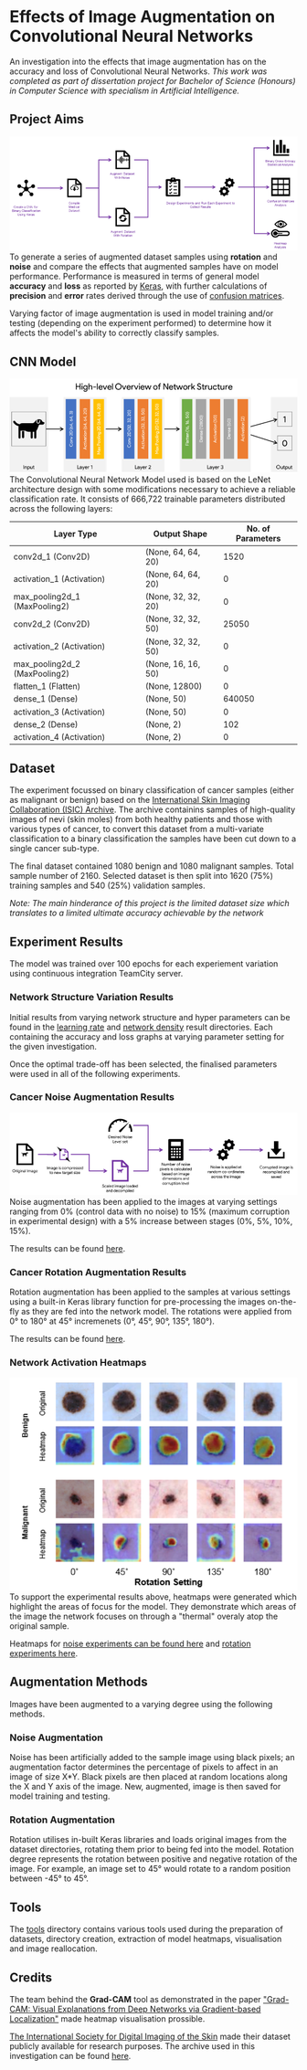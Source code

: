 # Effects of Image Augmentation on Convolutional Neural Networks
An investigation into the effects that image augmentation has on the accuracy and loss of Convolutional Neural Networks. *This work was completed as part of dissertation project for Bachelor of Science (Honours) in Computer Science with specialism in Artificial Intelligence.*

## Project Aims
![Model Workflow](GH-Pages-Images/Model-Workflow.png)
To generate a series of augmented dataset samples using **rotation** and **noise** and compare the effects that augmented samples have on model performance. Performance is measured in terms of general model **accuracy** and **loss** as reported by [Keras](https://keras.io/), with further calculations of **precision** and **error** rates derived through the use of [confusion matrices](https://www.dataschool.io/simple-guide-to-confusion-matrix-terminology/).

Varying factor of image augmentation is used in model training and/or testing (depending on the experiment performed) to determine how it affects the model's ability to correctly classify samples.

## CNN Model
![Model Structure](GH-Pages-Images/Model-Structure.png)
The Convolutional Neural Network Model used is based on the LeNet architecture design with some modifications necessary to achieve a reliable classification rate. It consists of 666,722 trainable parameters distributed across the following layers:

| Layer Type                    | Output Shape       | No. of Parameters |
|-------------------------------|--------------------|-------------------|
| conv2d_1 (Conv2D)             | (None, 64, 64, 20) | 1520              |
| activation_1 (Activation)     | (None, 64, 64, 20) | 0                 |
| max_pooling2d_1 (MaxPooling2) | (None, 32, 32, 20) | 0                 |
| conv2d_2 (Conv2D)             | (None, 32, 32, 50) | 25050             |
| activation_2 (Activation)     | (None, 32, 32, 50) | 0                 |
| max_pooling2d_2 (MaxPooling2) | (None, 16, 16, 50) | 0                 |
| flatten_1 (Flatten)           | (None, 12800)      | 0                 |
| dense_1 (Dense)               | (None, 50)         | 640050            |
| activation_3 (Activation)     | (None, 50)         | 0                 |
| dense_2 (Dense)               | (None, 2)          | 102               |
| activation_4 (Activation)     | (None, 2)          | 0                 |


## Dataset
The experiment focussed on binary classification of cancer samples (either as malignant or benign) based on the [International Skin Imaging Collaboration (ISIC) Archive](https://isic-archive.com/). The archive containins samples of high-quality images of nevi (skin moles) from both healthy patients and those with various types of cancer, to convert this dataset from a multi-variate classification to a binary classification the samples have been cut down to a single cancer sub-type.

The final dataset contained 1080 benign and 1080 malignant samples. Total sample number of 2160.
Selected dataset is then split into 1620 (75%) training samples and 540 (25%) validation samples.

*Note: The main hinderance of this project is the limited dataset size which translates to a limited ultimate accuracy achievable by the network*

## Experiment Results
The model was trained over 100 epochs for each experiement variation using continuous integration TeamCity server.

### Network Structure Variation Results
Initial results from varying network structure and hyper parameters can be found in the [learning rate](Experimental-Results/Learning-Rate-Variations-Results) and [network density](Experimental-Results/Network-Density-Change-Variation-Results) result directories. Each containing the accuracy and loss graphs at varying parameter setting for the given investigation.

Once the optimal trade-off has been selected, the finalised parameters were used in all of the following experiments.

### Cancer Noise Augmentation Results
![Image Corruption Process](GH-Pages-Images/Image-Corruption-Process.png)
Noise augmentation has been applied to the images at varying settings ranging from 0% (control data with no noise) to 15% (maximum corruption in experimental design) with a 5% increase between stages (0%, 5%, 10%, 15%).

The results can be found [here](Experimental-Results/Cancer-Noise-Experiment-Results).

### Cancer Rotation Augmentation Results
Rotation augmentation has been applied to the samples at various settings using a built-in Keras library function for pre-processing the images on-the-fly as they are fed into the network model.
The rotations were applied from 0° to 180° at 45° incremenets (0°, 45°, 90°, 135°, 180°).

The results can be found [here](Experimental-Results/Cancer-Rotation-Experiment-Results).

### Network Activation Heatmaps
![Heatmap Summary](GH-Pages-Images/Heatmap-Summary.png)
To support the experimental results above, heatmaps were generated which highlight the areas of focus for the model. They demonstrate which areas of the image the network focuses on through a "thermal" overaly atop the original sample.

Heatmaps for [noise experiments can be found here](Experimental-Results/Cancer-Noise-Experiment-Heatmaps) and [rotation experiments here](Experimental-Results/Cancer-Rotation-Experiment-Heatmaps).

## Augmentation Methods
Images have been augmented to a varying degree using the following methods.

### Noise Augmentation
Noise has been artificially added to the sample image using black pixels; an augmentation factor determines the percentage of pixels to affect in an image of size X*Y.
Black pixels are then placed at random locations along the X and Y axis of the image. New, augmented, image is then saved for model training and testing.

### Rotation Augmentation
Rotation utilises in-built Keras libraries and loads original images from the dataset directories, rotating them prior to being fed into the model. Rotation degree represents the rotation between positive and negative rotation of the image. 
For example, an image set to 45° would rotate to a random position between -45° to 45°.

## Tools
The [tools](tools/) directory contains various tools used during the preparation of datasets, directory creation, extraction of model heatmaps, visualisation and image reallocation. 

## Credits
The team behind the **Grad-CAM** tool as demonstrated in the paper ["Grad-CAM: Visual Explanations from Deep Networks via Gradient-based Localization"](https://arxiv.org/abs/1610.02391) made heatmap visualisation prossible.

[The International Society for Digital Imaging of the Skin](https://isdis.net/isic-project) made their dataset publicly available for research purposes. The archive used in this investigation can be found [here](https://www.isic-archive.com/).